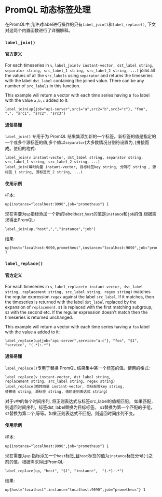 # PromQL 动态标签处理

在PromQL中,允许对label进行操作的只有`label_join()`和`label_replace()`, 下文对这两个内置函数进行了详细解释。

### `label_join()`

#### 官方定义
For each timeseries in `v`, `label_join(v instant-vector, dst_label string, separator string, src_label_1 string, src_label_2 string, ...)` joins all the values of all the `src_labels`
using `separator` and returns the timeseries with the label `dst_label` containing the joined value.
There can be any number of `src_labels` in this function.

This example will return a vector with each time series having a `foo` label with the value `a,b,c` added to it:

```
label_join(up{job="api-server",src1="a",src2="b",src3="c"}, "foo", ",", "src1", "src2", "src3")
```

#### 通俗易懂

`label_join()` 专用于为 PromQL 结果集添加新的一个标签。新标签的值是指定的一个或多个源标签的值,多个值以`separator`(大多数情况分割符设置为`,`)拼接而成。使用的格式:
```
label_join(v instant-vector, dst_label string, separator string, src_label_1 string, src_label_2 string, ...)
label_join(瞬时向量 instant-vector, 目标标签key string, 分隔符 string , 源标签_1 string, 源标签而_2 string, ...)
```

#### 使用示例

样本:
```
up{instance="localhost:9090",job="prometheus"} 1
```

现在需要为`up`指标添加一个新的label:`host`,`host`的值是`instance`和`job`的值,根据需求得出PromQL:
```
label_join(up,"host",",","instance","job")
```

结果:
```
up{host="localhost:9090,prometheus",instance="localhost:9090",job="prometheus"} 1
```

### `label_replace()`

#### 官方定义
For each timeseries in `v`, `label_replace(v instant-vector, dst_label string,
replacement string, src_label string, regex string)` matches the regular
expression `regex` against the label `src_label`.  If it matches, then the
timeseries is returned with the label `dst_label` replaced by the expansion of
`replacement`. `$1` is replaced with the first matching subgroup, `$2` with the
second etc. If the regular expression doesn't match then the timeseries is
returned unchanged.

This example will return a vector with each time series having a `foo`
label with the value `a` added to it:

```
label_replace(up{job="api-server",service="a:c"}, "foo", "$1", "service", "(.*):.*")
```

#### 通俗易懂

`label_replace()`专用于替换 PromQL 结果集中某一个标签的值。使用的格式:
```
label_replace(v instant-vector, dst_label string,
replacement string, src_label string, regex string)
label_replace(瞬时向量 instant-vector, 目标标签key string,
替换值 string, 源标签 string, 值的正则表达式 string)
```
对于v中的每个时间序列, 将正则表达式与标签src_label的值相匹配。 如果匹配，则返回时间序列，标签dst_label替换为目标标签。 `$1`替换为第一个匹配的子组，`$2`替换为第二个,等等。如果正则表达式不匹配，则返回时间序列不变。

#### 使用示例

样本:
```
up{instance="localhost:9090",job="prometheus"} 1
```
现在需要为`up` 指标添加一个`host`标签,且`host`标签的值为`instance`标签分号(`:`)之前的值。根据需求得出PromQL:
```
label_replace(up, "host", "$1", "instance",  "(.*):.*")
```

结果:
```
up{host="localhost",instance="localhost:9090",job="prometheus"} 1
```
